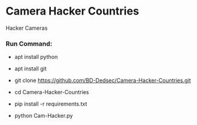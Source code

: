 # Camera Hacker Countries

Hacker Cameras

<h3> Run Command: </h3>

* apt install python

* apt install git

* git clone https://github.com/BD-Dedsec/Camera-Hacker-Countries.git

* cd Camera-Hacker-Countries

* pip install -r requirements.txt

* python Cam-Hacker.py 

